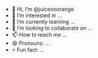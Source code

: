 - 👋 Hi, I’m @juiceooorange
- 👀 I’m interested in ...
- 🌱 I’m currently learning ...
- 💞️ I’m looking to collaborate on ...
- 📫 How to reach me ...
- 😄 Pronouns: ...
- ⚡ Fun fact: ...

<!---
juiceooorange/juiceooorange is a ✨ special ✨ repository because its `README.md` (this file) appears on your GitHub profile.
You can click the Preview link to take a look at your changes.
--->
